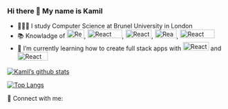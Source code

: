 ### Hi there 👋 My name is Kamil 

- 🙇🏼‍♂️ I study Computer Science at Brunel University in London
- 📚 Knowladge of <img width="40" height="20" alt="React" src="https://img.shields.io/badge/Java-ED8B00?style=for-the-badge&logo=java&logoColor=white">, <img width="80" height="20" alt="React" src="https://img.shields.io/badge/JavaScript-F7DF1E?style=for-the-badge&logo=javascript&logoColor=black">, <img width="60" height="20" alt="React" src="https://img.shields.io/badge/HTML-239120?style=for-the-badge&logo=html5&logoColor=white">, <img width="50" height="20" alt="React" src="https://img.shields.io/badge/CSS-239120?&style=for-the-badge&logo=css3&logoColor=white">, <img width="80" height="20" alt="React" src="https://img.shields.io/badge/Bootstrap-563D7C?style=for-the-badge&logo=bootstrap&logoColor=white">
- 🌱 I’m currently learning how to create full stack apps with <img width="60" height="20" alt="React" src="https://img.shields.io/badge/Node.js-43853D?style=for-the-badge&logo=node.js&logoColor=white"> and <img width="70" height="20" alt="React" src="https://img.shields.io/badge/MongoDB-4EA94B?style=for-the-badge&logo=mongodb&logoColor=white">



[![Kamil’s github stats](https://github-readme-stats.vercel.app/api?username=KamilSynowiec)](https://github.com/KamilSynowiec)

[![Top Langs](https://github-readme-stats.vercel.app/api/top-langs/?username=KamilSynowiec&layout=compact)](https://github.com/KamilSynowiec)



🤝 Connect with me:
